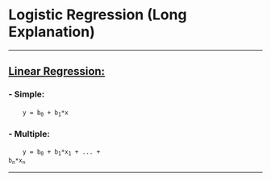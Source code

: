 # Logistic Regression (Long Explanation)
<hr>

## <u>Linear Regression:</u>

### - Simple:
&emsp;&emsp;<code>y = b<sub>0</sub> + b<sub>1</sub>*x</code>

### - Multiple:
&emsp;&emsp;<code>y = b<sub>0</sub> + b<sub>1</sub>*x<sub>1</sub> + ... + b<sub>n</sub>*x<sub>n</sub></code>
<hr>